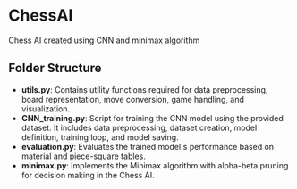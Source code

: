 # ChessAI
Chess AI created using CNN and minimax algorithm

## Folder Structure

- **utils.py**: Contains utility functions required for data preprocessing, board representation, move conversion, game handling, and visualization.
- **CNN_training.py**: Script for training the CNN model using the provided dataset. It includes data preprocessing, dataset creation, model definition, training loop, and model saving.
- **evaluation.py**: Evaluates the trained model's performance based on material and piece-square tables.
- **minimax.py**: Implements the Minimax algorithm with alpha-beta pruning for decision making in the Chess AI.
